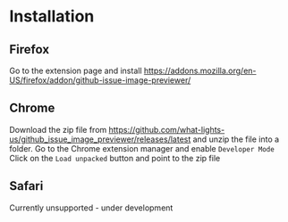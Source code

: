 # Installation
## Firefox
Go to the extension page and install
https://addons.mozilla.org/en-US/firefox/addon/github-issue-image-previewer/

## Chrome
Download the zip file from https://github.com/what-lights-us/github_issue_image_previewer/releases/latest
and unzip the file into a folder.
Go to the Chrome extension manager and enable `Developer Mode`
Click on the `Load unpacked` button and point to the zip file


## Safari
Currently unsupported - under development
